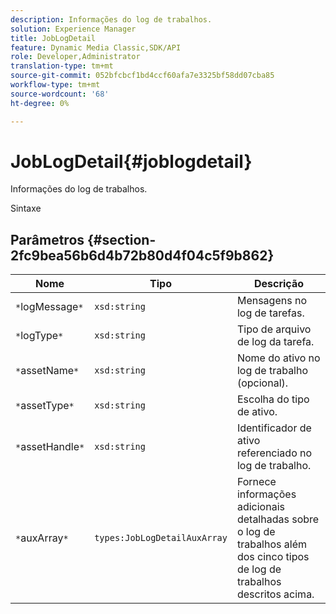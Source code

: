 ```yaml
---
description: Informações do log de trabalhos.
solution: Experience Manager
title: JobLogDetail
feature: Dynamic Media Classic,SDK/API
role: Developer,Administrator
translation-type: tm+mt
source-git-commit: 052bfcbcf1bd4ccf60afa7e3325bf58dd07cba85
workflow-type: tm+mt
source-wordcount: '68'
ht-degree: 0%

---
```



# JobLogDetail{#joblogdetail}

Informações do log de trabalhos.

Sintaxe

## Parâmetros {#section-2fc9bea56b6d4b72b80d4f04c5f9b862}

| Nome | Tipo | Descrição |
|---|---|---|
| `*`logMessage`*` | `xsd:string` | Mensagens no log de tarefas. |
| `*`logType`*` | `xsd:string` | Tipo de arquivo de log da tarefa. |
| `*`assetName`*` | `xsd:string` | Nome do ativo no log de trabalho (opcional). |
| `*`assetType`*` | `xsd:string` | Escolha do tipo de ativo. |
| `*`assetHandle`*` | `xsd:string` | Identificador de ativo referenciado no log de trabalho. |
| `*`auxArray`*` | `types:JobLogDetailAuxArray` | Fornece informações adicionais detalhadas sobre o log de trabalhos além dos cinco tipos de log de trabalhos descritos acima. |

